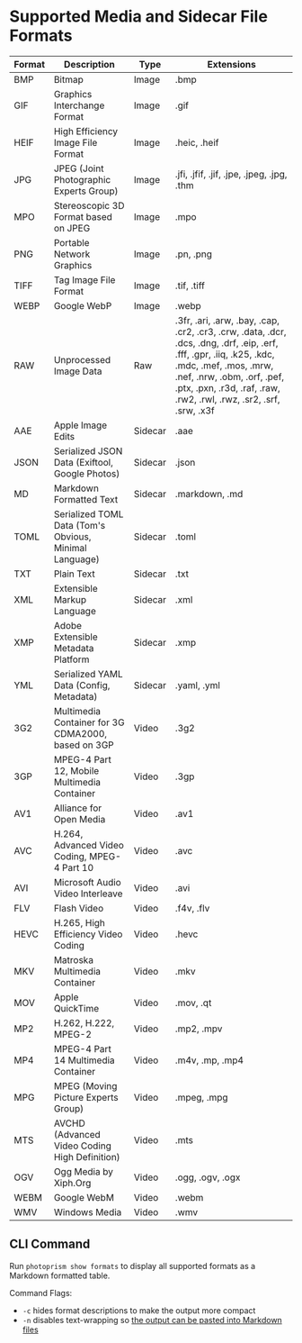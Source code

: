 # Supported Media and Sidecar File Formats

| Format |                      Description                       |  Type   |                                                                                                                      Extensions                                                                                                                       |
|--------|--------------------------------------------------------|---------|-------------------------------------------------------------------------------------------------------------------------------------------------------------------------------------------------------------------------------------------------------|
| BMP    | Bitmap                                                 | Image   | .bmp                                                                                                                                                                                                                                                  |
| GIF    | Graphics Interchange Format                            | Image   | .gif                                                                                                                                                                                                                                                  |
| HEIF   | High Efficiency Image File Format                      | Image   | .heic, .heif                                                                                                                                                                                                                                          |
| JPG    | JPEG (Joint Photographic Experts Group)                | Image   | .jfi, .jfif, .jif, .jpe, .jpeg, .jpg, .thm                                                                                                                                                                                                            |
| MPO    | Stereoscopic 3D Format based on JPEG                   | Image   | .mpo                                                                                                                                                                                                                                                  |
| PNG    | Portable Network Graphics                              | Image   | .pn, .png                                                                                                                                                                                                                                             |
| TIFF   | Tag Image File Format                                  | Image   | .tif, .tiff                                                                                                                                                                                                                                           |
| WEBP   | Google WebP                                            | Image   | .webp                                                                                                                                                                                                                                                 |
| RAW    | Unprocessed Image Data                                 | Raw     | .3fr, .ari, .arw, .bay, .cap, .cr2, .cr3, .crw, .data, .dcr, .dcs, .dng, .drf, .eip, .erf, .fff, .gpr, .iiq, .k25, .kdc, .mdc, .mef, .mos, .mrw, .nef, .nrw, .obm, .orf, .pef, .ptx, .pxn, .r3d, .raf, .raw, .rw2, .rwl, .rwz, .sr2, .srf, .srw, .x3f |
| AAE    | Apple Image Edits                                      | Sidecar | .aae                                                                                                                                                                                                                                                  |
| JSON   | Serialized JSON Data (Exiftool, Google Photos)         | Sidecar | .json                                                                                                                                                                                                                                                 |
| MD     | Markdown Formatted Text                                | Sidecar | .markdown, .md                                                                                                                                                                                                                                        |
| TOML   | Serialized TOML Data (Tom's Obvious, Minimal Language) | Sidecar | .toml                                                                                                                                                                                                                                                 |
| TXT    | Plain Text                                             | Sidecar | .txt                                                                                                                                                                                                                                                  |
| XML    | Extensible Markup Language                             | Sidecar | .xml                                                                                                                                                                                                                                                  |
| XMP    | Adobe Extensible Metadata Platform                     | Sidecar | .xmp                                                                                                                                                                                                                                                  |
| YML    | Serialized YAML Data (Config, Metadata)                | Sidecar | .yaml, .yml                                                                                                                                                                                                                                           |
| 3G2    | Multimedia Container for 3G CDMA2000, based on 3GP     | Video   | .3g2                                                                                                                                                                                                                                                  |
| 3GP    | MPEG-4 Part 12, Mobile Multimedia Container            | Video   | .3gp                                                                                                                                                                                                                                                  |
| AV1    | Alliance for Open Media                                | Video   | .av1                                                                                                                                                                                                                                                  |
| AVC    | H.264, Advanced Video Coding, MPEG-4 Part 10           | Video   | .avc                                                                                                                                                                                                                                                  |
| AVI    | Microsoft Audio Video Interleave                       | Video   | .avi                                                                                                                                                                                                                                                  |
| FLV    | Flash Video                                            | Video   | .f4v, .flv                                                                                                                                                                                                                                            |
| HEVC   | H.265, High Efficiency Video Coding                    | Video   | .hevc                                                                                                                                                                                                                                                 |
| MKV    | Matroska Multimedia Container                          | Video   | .mkv                                                                                                                                                                                                                                                  |
| MOV    | Apple QuickTime                                        | Video   | .mov, .qt                                                                                                                                                                                                                                             |
| MP2    | H.262, H.222, MPEG-2                                   | Video   | .mp2, .mpv                                                                                                                                                                                                                                            |
| MP4    | MPEG-4 Part 14 Multimedia Container                    | Video   | .m4v, .mp, .mp4                                                                                                                                                                                                                                       |
| MPG    | MPEG (Moving Picture Experts Group)                    | Video   | .mpeg, .mpg                                                                                                                                                                                                                                           |
| MTS    | AVCHD (Advanced Video Coding High Definition)          | Video   | .mts                                                                                                                                                                                                                                                  |
| OGV    | Ogg Media by Xiph.Org                                  | Video   | .ogg, .ogv, .ogx                                                                                                                                                                                                                                      |
| WEBM   | Google WebM                                            | Video   | .webm                                                                                                                                                                                                                                                 |
| WMV    | Windows Media                                          | Video   | .wmv                                                                                                                                                                                                                                                  |

## CLI Command ##

Run `photoprism show formats` to display all supported formats as a Markdown formatted table.

Command Flags:

- `-c` hides format descriptions to make the output more compact
- `-n` disables text-wrapping so [the output can be pasted into Markdown files](https://github.com/photoprism/photoprism-docs/blob/master/docs/developer-guide/media/index.md)